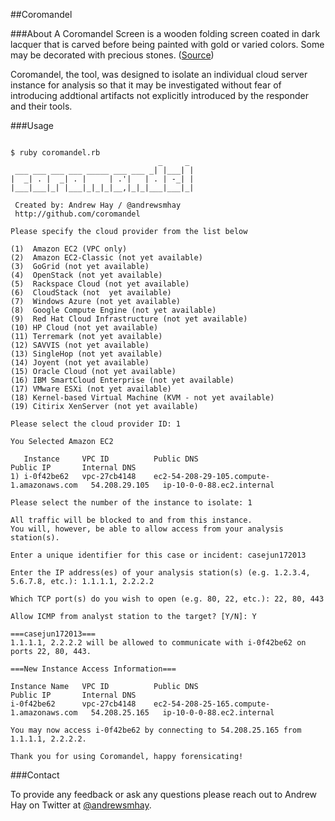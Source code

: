 ##Coromandel

###About
A Coromandel Screen is a wooden folding screen coated in dark lacquer that is carved before being painted with gold or varied colors. Some may be decorated with precious stones. (<a href="http://quezi.com/3679" target="new">Source</a>)

Coromandel, the tool, was designed to isolate an individual cloud server instance for analysis so that it may be investigated without fear of introducing addtional artifacts not explicitly introduced by the responder and their tools.

###Usage
<pre><code>
$ ruby coromandel.rb
                                 _     _ 
 ___ ___ ___ ___ _____ ___ ___ _| |___| |
|  _| . |  _| . |     | .'|   | . | -_| |
|___|___|_| |___|_|_|_|__,|_|_|___|___|_|

 Created by: Andrew Hay / @andrewsmhay 
 http://github.com/coromandel

Please specify the cloud provider from the list below

(1)  Amazon EC2 (VPC only)
(2)  Amazon EC2-Classic (not yet available)
(3)  GoGrid (not yet available)
(4)  OpenStack (not yet available)
(5)  Rackspace Cloud (not yet available)
(6)  CloudStack (not  yet available)
(7)  Windows Azure (not yet available)
(8)  Google Compute Engine (not yet available)
(9)  Red Hat Cloud Infrastructure (not yet available)
(10) HP Cloud (not yet available)
(11) Terremark (not yet available)
(12) SAVVIS (not yet available)
(13) SingleHop (not yet available)
(14) Joyent (not yet available)
(15) Oracle Cloud (not yet available)
(16) IBM SmartCloud Enterprise (not yet available)
(17) VMware ESXi (not yet available)
(18) Kernel-based Virtual Machine (KVM - not yet available)
(19) Citirix XenServer (not yet available)

Please select the cloud provider ID: 1

You Selected Amazon EC2

   Instance		VPC ID			Public DNS									Public IP		Internal DNS
1) i-0f42be62	vpc-27cb4148	ec2-54-208-29-105.compute-1.amazonaws.com	54.208.29.105	ip-10-0-0-88.ec2.internal

Please select the number of the instance to isolate: 1

All traffic will be blocked to and from this instance.
You will, however, be able to allow access from your analysis station(s).

Enter a unique identifier for this case or incident: casejun172013

Enter the IP address(es) of your analysis station(s) (e.g. 1.2.3.4, 5.6.7.8, etc.): 1.1.1.1, 2.2.2.2

Which TCP port(s) do you wish to open (e.g. 80, 22, etc.): 22, 80, 443

Allow ICMP from analyst station to the target? [Y/N]: Y

===casejun172013===
1.1.1.1, 2.2.2.2 will be allowed to communicate with i-0f42be62 on ports 22, 80, 443.

===New Instance Access Information===

Instance Name	VPC ID			Public DNS									Public IP 		Internal DNS
i-0f42be62		vpc-27cb4148	ec2-54-208-25-165.compute-1.amazonaws.com	54.208.25.165	ip-10-0-0-88.ec2.internal

You may now access i-0f42be62 by connecting to 54.208.25.165 from 1.1.1.1, 2.2.2.2.

Thank you for using Coromandel, happy forensicating!
</code></pre>
###Contact

To provide any feedback or ask any questions please reach out to Andrew Hay on Twitter at <a href="http://twitter.com/andrewsmhay" target="new">@andrewsmhay</a>.
